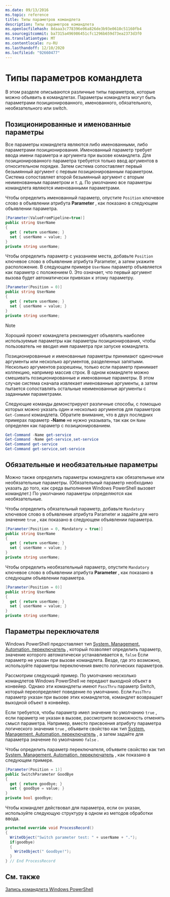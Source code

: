 ```yaml
---
ms.date: 09/13/2016
ms.topic: reference
title: Типы параметров командлета
description: Типы параметров командлета
ms.openlocfilehash: 8daaa3c778396e06a826de3b93e0610c51160fb4
ms.sourcegitcommit: ba7315a496986451cfc1296b659d73ea2373d3f0
ms.translationtype: MT
ms.contentlocale: ru-RU
ms.lasthandoff: 12/10/2020
ms.locfileid: "92660477"
---
```

# <a name="types-of-cmdlet-parameters"></a>Типы параметров командлета

В этом разделе описываются различные типы параметров, которые можно объявить в командлетах. Параметры командлета могут быть параметрами позиционированного, именованного, обязательного, необязательного или switch.

## <a name="positional-and-named-parameters"></a>Позиционированные и именованные параметры

Все параметры командлета являются либо именованными, либо параметрами позиционирования. Именованный параметр требует ввода имени параметра и аргумента при вызове командлета. Для позиционированного параметра требуется только ввод аргументов в относительном порядке. Затем система сопоставляет первый безымянный аргумент с первым позиционированным параметром. Система сопоставляет второй безымянный аргумент с вторым неименованным параметром и т. д. По умолчанию все параметры командлета являются именованными параметрами.

Чтобы определить именованный параметр, опустите `Position` ключевое слово в объявлении атрибута **Parameter** , как показано в следующем объявлении параметра.

```csharp
[Parameter(ValueFromPipeline=true)]
public string UserName
{
  get { return userName; }
  set { userName = value; }
}
private string userName;
```

Чтобы определить параметр с указанием места, добавьте `Position` ключевое слово в объявление атрибута Parameter, а затем укажите расположение. В следующем примере `UserName` параметр объявляется как параметр с положением 0. Это означает, что первый аргумент вызова будет автоматически привязан к этому параметру.

```csharp
[Parameter(Position = 0)]
public string UserName
{
  get { return userName; }
  set { userName = value; }
}
private string userName;
```

> [!NOTE]
> Хороший проект командлета рекомендует объявлять наиболее используемые параметры как параметры позиционирования, чтобы пользователь не вводил имя параметра при запуске командлета.

Позиционированные и именованные параметры принимают одиночные аргументы или несколько аргументов, разделенных запятыми. Несколько аргументов разрешены, только если параметр принимает коллекцию, например массив строк. В одном командлете можно смешивать позиционированные и именованные параметры. В этом случае система сначала извлекает именованные аргументы, а затем пытается сопоставлять остальные неименованные аргументы с заданными параметрами.

Следующие команды демонстрируют различные способы, с помощью которых можно указать один и несколько аргументов для параметров `Get-Command` командлета. Обратите внимание, что в двух последних примерах параметр **-Name** не нужно указывать, так как он `Name` определен как параметр с позиционированием.

```powershell
Get-Command -Name get-service
Get-Command -Name get-service,set-service
Get-Command get-service
Get-Command get-service,set-service
```

## <a name="mandatory-and-optional-parameters"></a>Обязательные и необязательные параметры

Можно также определить параметры командлета как обязательные или необязательные параметры. (Обязательный параметр необходимо указать до того, как среда выполнения Windows PowerShell вызовет командлет.)  По умолчанию параметры определяются как необязательные.

Чтобы определить обязательный параметр, добавьте `Mandatory` ключевое слово в объявление атрибута Parameter и задайте для него значение `true` , как показано в следующем объявлении параметра.

```csharp
[Parameter(Position = 0, Mandatory = true)]
public string UserName
{
  get { return userName; }
  set { userName = value; }
}
private string userName;
```

Чтобы определить необязательный параметр, опустите `Mandatory` ключевое слово в объявлении атрибута **Parameter** , как показано в следующем объявлении параметра.

```csharp
[Parameter(Position = 0)]
public string UserName
{
  get { return userName; }
  set { userName = value; }
}
private string userName;
```

## <a name="switch-parameters"></a>Параметры переключателя

Windows PowerShell предоставляет тип [System. Management. Automation. переключатель](/dotnet/api/System.Management.Automation.SwitchParameter) , который позволяет определить параметр, значение которого автоматически устанавливается в, `false` Если параметр не указан при вызове командлета. Везде, где это возможно, используйте параметры переключения вместо логических параметров.

Рассмотрим следующий пример. По умолчанию несколько командлетов Windows PowerShell не передают выходной объект в конвейер. Однако эти командлеты имеют `PassThru` параметр Switch, который переопределяет поведение по умолчанию. Если `PassThru` параметр указан при вызове этих командлетов, командлет возвращает выходной объект в конвейер.

Если требуется, чтобы параметр имел значение по умолчанию `true` , если параметр не указан в вызове, рассмотрите возможность отменять смысл параметра. Например, вместо присвоения атрибуту параметра логического значения `true` , объявите свойство как тип [System. Management. Automation. переключатель](/dotnet/api/System.Management.Automation.SwitchParameter) , а затем задайте для параметра значение по умолчанию `false` .

Чтобы определить параметр переключателя, объявите свойство как тип [System. Management. Automation. переключатель](/dotnet/api/System.Management.Automation.SwitchParameter) , как показано в следующем примере.

```csharp
[Parameter(Position = 1)]
public SwitchParameter GoodBye
{
  get { return goodbye; }
  set { goodbye = value; }
}
private bool goodbye;
```

Чтобы командлет действовал для параметра, если он указан, используйте следующую структуру в одном из методов обработки ввода.

```csharp
protected override void ProcessRecord()
{
  WriteObject("Switch parameter test: " + userName + ".");
  if(goodbye)
  {
    WriteObject(" Goodbye!");
  }
} // End ProcessRecord
```

## <a name="see-also"></a>См. также

[Запись командлета Windows PowerShell](./writing-a-windows-powershell-cmdlet.md)
